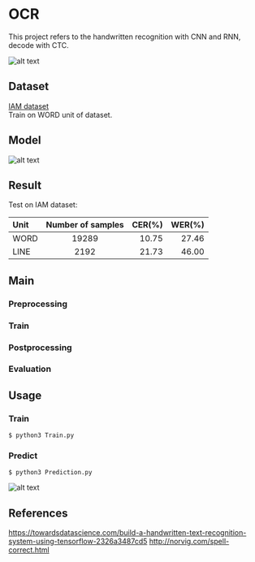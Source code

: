 # OCR
This project refers to the handwritten recognition with CNN and RNN, decode with CTC.

![alt text](https://github.com/tuandoan998/OCR_IAM-dataset/blob/master/Resource/demo.png)

## Dataset
[IAM dataset](http://www.fki.inf.unibe.ch/databases/iam-handwriting-database/download-the-iam-handwriting-database)  
Train on WORD unit of dataset.

## Model
![alt text](https://github.com/tuandoan998/OCR_IAM-dataset/blob/master/Resource/model.png)

## Result
Test on IAM dataset:

|  Unit | Number of samples | CER(%) | WER(%) | 
| :-    |     :---:         |  ---:  |  ---:  |
| WORD  | 19289             | 10.75  | 27.46  | 
| LINE  | 2192              | 21.73  | 46.00  | 

## Main

### Preprocessing

### Train

### Postprocessing

### Evaluation


## Usage

### Train
```
$ python3 Train.py
```

### Predict
```
$ python3 Prediction.py
```
![alt text](https://github.com/tuandoan998/OCR_IAM-dataset/blob/master/test_img/Screenshot.png)

## References
https://towardsdatascience.com/build-a-handwritten-text-recognition-system-using-tensorflow-2326a3487cd5
http://norvig.com/spell-correct.html
